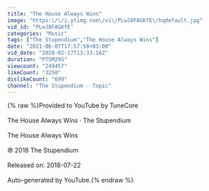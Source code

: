 ```yaml
---
title: "The House Always Wins"
image: "https:\/\/i.ytimg.com\/vi\/PLwJ8FAGKfE\/hqdefault.jpg"
vid_id: "PLwJ8FAGKfE"
categories: "Music"
tags: ["The Stupendium","The House Always Wins"]
date: "2021-06-07T17:57:58+03:00"
vid_date: "2020-02-17T13:33:16Z"
duration: "PT5M29S"
viewcount: "249457"
likeCount: "3250"
dislikeCount: "699"
channel: "The Stupendium - Topic"
---
```

{% raw %}Provided to YouTube by TuneCore<br /><br />The House Always Wins · The Stupendium<br /><br />The House Always Wins<br /><br />℗ 2018 The Stupendium<br /><br />Released on: 2018-07-22<br /><br />Auto-generated by YouTube.{% endraw %}
